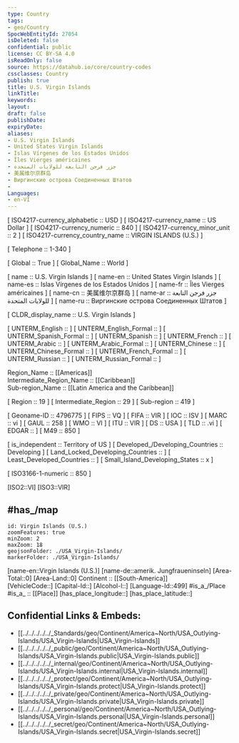 ```yaml
---
type: Country
tags:
- geo/Country
SpocWebEntityId: 27054
isDeleted: false
confidential: public
license: CC BY-SA 4.0
isReadOnly: false
source: https://datahub.io/core/country-codes
cssclasses: Country
publish: true
title: U.S. Virgin Islands
linkTitle: 
keywords: 
layout: 
draft: false
publishDate: 
expiryDate: 
aliases:
- U.S. Virgin Islands
- United States Virgin Islands
- Islas Vírgenes de los Estados Unidos
- Îles Vierges américaines
- جزر فرجن التابعة للولايات المتحدة
- 美属维尔京群岛
- Виргинские oстрова Coeдинeнныx Штaтoв
- 
Languages:
- en-VI
---
```



[	ISO4217-currency_alphabetic	 :: USD ] 
[	ISO4217-currency_name	 :: US Dollar ] 
[	ISO4217-currency_numeric	 :: 840 ] 
[	ISO4217-currency_minor_unit	 :: 2 ] 
[	ISO4217-currency_country_name	 :: VIRGIN ISLANDS (U.S.) ] 

[	Telephone	 :: 1-340 ] 

[	Global	 :: True ] 
[	Global_Name	 :: World ] 

[	name	 :: U.S. Virgin Islands ] 
[	name-en	 :: United States Virgin Islands ] 
[	name-es	 :: Islas Vírgenes de los Estados Unidos ] 
[	name-fr	 :: Îles Vierges américaines ] 
[	name-cn	 :: 美属维尔京群岛 ] 
[	name-ar	 :: جزر فرجن التابعة للولايات المتحدة ] 
[	name-ru	 :: Виргинские oстрова Coeдинeнныx Штaтoв ] 

[	CLDR_display_name	 :: U.S. Virgin Islands ] 

[	UNTERM_English	 ::  ] 
[	UNTERM_English_Formal	 ::  ] 
[	UNTERM_Spanish_Formal	 ::  ] 
[	UNTERM_Spanish	 ::  ] 
[	UNTERM_French	 ::  ] 
[	UNTERM_Arabic	 ::  ] 
[	UNTERM_Arabic_Formal	 ::  ] 
[	UNTERM_Chinese	 ::  ] 
[	UNTERM_Chinese_Formal	 ::  ] 
[	UNTERM_French_Formal	 ::  ] 
[	UNTERM_Russian	 ::  ] 
[	UNTERM_Russian_Formal	 ::  ] 

Region_Name ::  [[Americas]]  
Intermediate_Region_Name ::  [[Caribbean]]  
Sub-region_Name ::  [[Latin America and the Caribbean]] 

[	Region	 :: 19 ] 
[	Intermediate_Region	 :: 29 ] 
[	Sub-region	 :: 419 ] 

[	Geoname-ID	 :: 4796775 ] 
[	FIPS	 :: VQ ] 
[	FIFA	 :: VIR ] 
[	IOC	 :: ISV ] 
[	MARC	 :: vi ] 
[	GAUL	 :: 258 ] 
[	WMO	 :: VI ] 
[	ITU	 :: VIR ] 
[	DS	 :: USA ] 
[	TLD	 :: .vi ] 
[	EDGAR	 ::  ] 
[	M49	 :: 850 ] 

[	is_independent	 :: Territory of US ] 
[	Developed_/Developing_Countries	 :: Developing ] 
[	Land_Locked_Developing_Countries	 ::  ] 
[	Least_Developed_Countries	 ::  ] 
[	Small_Island_Developing_States	 :: x ] 

[	ISO3166-1-numeric	 :: 850 ] 



[ISO2::VI] 
[ISO3::VIR] 

## #has_/map 


```leaflet
id: Virgin Islands (U.S.)
zoomFeatures: true 
minZoom: 2 
maxZoom: 18
geojsonFolder: ./USA_Virgin-Islands/
markerFolder: ./USA_Virgin-Islands/
```

[name-en::Virgin Islands (U.S.)] 
[name-de::amerik. Jungfraueninseln] 
[Area-Total::0] 
[Area-Land::0] 
Continent :: [[South-America]]  
[VehicleCode::] 
[Capital-Id::] 
[Alcohol-l::] 
[Language-Id::499] 
#is_a_/Place  
#is_a_ :: [[Place]] 
[has_place_longitude::] 
[has_place_latitude::] 



## Confidential Links & Embeds: 
- [[../../../../../_Standards/geo/Continent/America~North/USA_Outlying-Islands/USA_Virgin-Islands|USA_Virgin-Islands]] 
- [[../../../../../_public/geo/Continent/America~North/USA_Outlying-Islands/USA_Virgin-Islands.public|USA_Virgin-Islands.public]] 
- [[../../../../../_internal/geo/Continent/America~North/USA_Outlying-Islands/USA_Virgin-Islands.internal|USA_Virgin-Islands.internal]] 
- [[../../../../../_protect/geo/Continent/America~North/USA_Outlying-Islands/USA_Virgin-Islands.protect|USA_Virgin-Islands.protect]] 
- [[../../../../../_private/geo/Continent/America~North/USA_Outlying-Islands/USA_Virgin-Islands.private|USA_Virgin-Islands.private]] 
- [[../../../../../_personal/geo/Continent/America~North/USA_Outlying-Islands/USA_Virgin-Islands.personal|USA_Virgin-Islands.personal]] 
- [[../../../../../_secret/geo/Continent/America~North/USA_Outlying-Islands/USA_Virgin-Islands.secret|USA_Virgin-Islands.secret]] 
